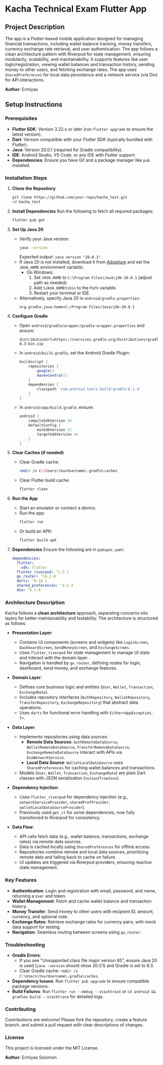 

# Kacha Technical Exam Flutter App

## Project Description
The app is a Flutter-based mobile application designed for managing financial transactions, including wallet balance tracking, money transfers, currency exchange rate retrieval, and user authentication. The app follows a clean architecture pattern with Riverpod for state management, ensuring modularity, scalability, and maintainability. It supports features like user login/registration, viewing wallet balances and transaction history, sending money to other users, and fetching exchange rates. The app uses `SharedPreferences` for local data persistence and a network service (via Dio) for API interactions.

**Author**: Ermiyas

## Setup Instructions

### Prerequisites
- **Flutter SDK**: Version 3.22.x or later (run `flutter upgrade` to ensure the latest version).
- **Dart**: Version compatible with your Flutter SDK (typically bundled with Flutter).
- **Java**: Version 20.0.1 (required for Gradle compatibility).
- **IDE**: Android Studio, VS Code, or any IDE with Flutter support.
- **Dependencies**: Ensure you have Git and a package manager like `pub` installed.

### Installation Steps
1. **Clone the Repository**
   ```bash
   git clone https://github.com/your-repo/kacha_test.git
   cd kacha_test
   ```

2. **Install Dependencies**
   Run the following to fetch all required packages:
   ```bash
   flutter pub get
   ```

3. **Set Up Java 20**
   - Verify your Java version:
     ```bash
     java -version
     ```
     Expected output: `java version "20.0.1"`.
   - If Java 20 is not installed, download it from [Adoptium](https://adoptium.net/) and set the `JAVA_HOME` environment variable:
     - On Windows:
       1. Set `JAVA_HOME` to `C:\Program Files\Java\jdk-20.0.1` (adjust path as needed).
       2. Add `%JAVA_HOME%\bin` to the `Path` variable.
       3. Restart your terminal or IDE.
   - Alternatively, specify Java 20 in `android/gradle.properties`:
     ```properties
     org.gradle.java.home=C:/Program Files/Java/jdk-20.0.1
     ```

4. **Configure Gradle**
   - Open `android/gradle/wrapper/gradle-wrapper.properties` and ensure:
     ```properties
     distributionUrl=https\://services.gradle.org/distributions/gradle-8.3-bin.zip
     ```
   - In `android/build.gradle`, set the Android Gradle Plugin:
     ```gradle
     buildscript {
         repositories {
             google()
             mavenCentral()
         }
         dependencies {
             classpath 'com.android.tools.build:gradle:8.1.4'
         }
     }
     ```
   - In `android/app/build.gradle`, ensure:
     ```gradle
     android {
         compileSdkVersion 34
         defaultConfig {
             minSdkVersion 21
             targetSdkVersion 34
         }
     }
     ```

5. **Clear Caches (if needed)**
   - Clear Gradle cache:
     ```bash
     rmdir /s C:\Users\YourUsername\.gradle\caches
     ```
   - Clear Flutter build cache:
     ```bash
     flutter clean
     ```

6. **Run the App**
   - Start an emulator or connect a device.
   - Run the app:
     ```bash
     flutter run
     ```
   - Or build an APK:
     ```bash
     flutter build apk
     ```

7. **Dependencies**
   Ensure the following are in `pubspec.yaml`:
   ```yaml
   dependencies:
     flutter:
       sdk: flutter
     flutter_riverpod: ^2.5.1
     go_router: ^14.2.0
     dartz: ^0.10.1
     shared_preferences: ^2.2.3
     dio: ^5.7.0
   ```

### Architecture Description
Kacha follows a **clean architecture** approach, separating concerns into layers for better maintainability and testability. The architecture is structured as follows:

- **Presentation Layer**:
  - Contains UI components (screens and widgets) like `LoginScreen`, `DashboardScreen`, `SendMoneyScreen`, and `ExchangeScreen`.
  - Uses `flutter_riverpod` for state management to manage UI state and interact with the domain layer.
  - Navigation is handled by `go_router`, defining routes for login, dashboard, send money, and exchange features.

- **Domain Layer**:
  - Defines core business logic and entities (`User`, `Wallet`, `Transaction`, `ExchangeRate`).
  - Includes repository interfaces (`AuthRepository`, `WalletRepository`, `TransferRepository`, `ExchangeRepository`) that abstract data operations.
  - Uses `dartz` for functional error handling with `Either<AppException, T>`.

- **Data Layer**:
  - Implements repositories using data sources:
    - **Remote Data Sources**: `AuthRemoteDataSource`, `WalletRemoteDataSource`, `TransferRemoteDataSource`, `ExchangeRemoteDataSource` interact with APIs via `DioNetworkService`.
    - **Local Data Source**: `WalletLocalDataSource` uses `SharedPreferences` for caching wallet balances and transactions.
  - Models (`User`, `Wallet`, `Transaction`, `ExchangeRate`) are plain Dart classes with JSON serialization (`toJson`/`fromJson`).

- **Dependency Injection**:
  - Uses `flutter_riverpod` for dependency injection (e.g., `networkServiceProvider`, `sharedPrefProvider`, `walletLocalDataSourceProvider`).
  - Previously used `get_it` for some dependencies, now fully transitioned to Riverpod for consistency.

- **Data Flow**:
  - API calls fetch data (e.g., wallet balance, transactions, exchange rates) via remote data sources.
  - Data is cached locally using `SharedPreferences` for offline access.
  - Repositories combine remote and local data sources, prioritizing remote data and falling back to cache on failure.
  - UI updates are triggered via Riverpod providers, ensuring reactive state management.

### Key Features
- **Authentication**: Login and registration with email, password, and name, returning a `User` and token.
- **Wallet Management**: Fetch and cache wallet balance and transaction history.
- **Money Transfer**: Send money to other users with recipient ID, amount, currency, and optional note.
- **Exchange Rates**: Retrieve exchange rates for currency pairs, with mock data support for testing.
- **Navigation**: Seamless routing between screens using `go_router`.

### Troubleshooting
- **Gradle Errors**:
  - If you see "Unsupported class file major version 65", ensure Java 20 is used (`java -version` should show 20.0.1) and Gradle is set to 8.3.
  - Clear Gradle cache: `rmdir /s C:\Users\YourUsername\.gradle\caches`.
- **Dependency Issues**: Run `flutter pub upgrade` to ensure compatible package versions.
- **Build Failures**: Run `flutter run --debug --stacktrace` or `cd android && gradlew build --stacktrace` for detailed logs.

### Contributing
Contributions are welcome! Please fork the repository, create a feature branch, and submit a pull request with clear descriptions of changes.

### License
This project is licensed under the MIT License.

**Author**: Ermiyas Solomon


